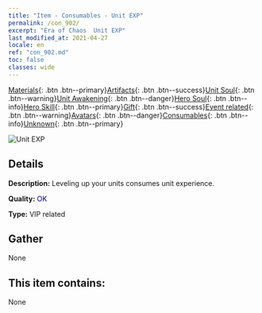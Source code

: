 ```yaml
---
title: "Item - Consumables - Unit EXP"
permalink: /con_902/
excerpt: "Era of Chaos  Unit EXP"
last_modified_at: 2021-04-27
locale: en
ref: "con_902.md"
toc: false
classes: wide
---
```

 [Materials](/Items/){: .btn .btn--primary}[Artifacts](/Items/Artifacts/){: .btn .btn--success}[Unit Soul](/Items/UnitSoul/){: .btn .btn--warning}[Unit Awakening](/Items/UnitAwakening/){: .btn .btn--danger}[Hero Soul](/Items/HeroSoul/){: .btn .btn--info}[Hero Skill](/Items/HeroSkill/){: .btn .btn--primary}[Gift](/Items/Gift/){: .btn .btn--success}[Event related](/Items/Events/){: .btn .btn--warning}[Avatars](/Items/Avatars/){: .btn .btn--danger}[Consumables](/Items/Consumables/){: .btn .btn--info}[Unknown](/Items/Unknown/){: .btn .btn--primary}

 ![Unit EXP](/images/t/i_106.png)

## Details
 **Description:** Leveling up your units consumes unit experience.

 **Quality:** <span style="color: #000080">OK</span>

 **Type:** VIP related

## Gather

  None

## This item contains:

  None

